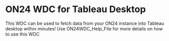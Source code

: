 # ON24 WDC for Tableau Desktop
This WDC can be used to fetch data from your ON24 instance into Tableau desktop within minutes!
Use ON24WDC_Help_File for more details on how to use this WDC
